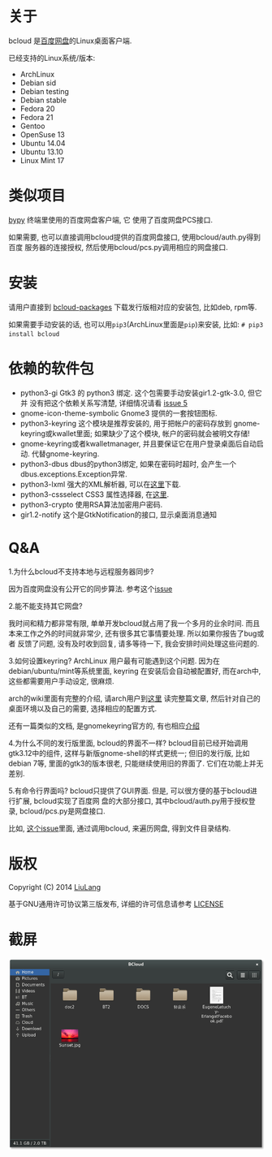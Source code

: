 关于
=====
bcloud 是[百度网盘](http://pan.baidu.com)的Linux桌面客户端.

已经支持的Linux系统/版本:

* ArchLinux
* Debian sid
* Debian testing
* Debian stable
* Fedora 20
* Fedora 21
* Gentoo
* OpenSuse 13
* Ubuntu 14.04
* Ubuntu 13.10
* Linux Mint 17

类似项目
=======
[bypy](https://github.com/houtianze/bypy) 终端里使用的百度网盘客户端, 它
使用了百度网盘PCS接口.

如果需要, 也可以直接调用bcloud提供的百度网盘接口, 使用bcloud/auth.py得到百度
服务器的连接授权, 然后使用bcloud/pcs.py调用相应的网盘接口.


安装
====
请用户直接到 [bcloud-packages](https://github.com/LiuLang/bcloud-packages)
下载发行版相对应的安装包, 比如deb, rpm等.

如果需要手动安装的话, 也可以用`pip3`(ArchLinux里面是`pip`)来安装,
比如: `# pip3 install bcloud`


依赖的软件包
===========

* python3-gi  Gtk3 的 python3 绑定. 这个包需要手动安装gir1.2-gtk-3.0, 但它并
没有把这个依赖关系写清楚, 详细情况请看 [issue 5](https://github.com/LiuLang/bcloud/issues/5)
* gnome-icon-theme-symbolic Gnome3 提供的一套按钮图标.
* python3-keyring  这个模块是推荐安装的, 用于把帐户的密码存放到
gnome-keyring或kwallet里面; 如果缺少了这个模块, 帐户的密码就会被明文存储!
* gnome-keyring或者kwalletmanager, 并且要保证它在用户登录桌面后自动启动.
代替gnome-keyring.
* python3-dbus  dbus的python3绑定, 如果在密码时超时, 会产生一个dbus.exceptions.Exception异常.
* python3-lxml 强大的XML解析器, 可以在[这里](https://pypi.python.org/pypi/lxml)下载.
* python3-cssselect CSS3 属性选择器, 在[这里](https://pypi.python.org/pypi/cssselect).
* python3-crypto  使用RSA算法加密用户密码.
* gir1.2-notify 这个是GtkNotification的接口, 显示桌面消息通知

Q&A
===
1.为什么bcloud不支持本地与远程服务器同步?

因为百度网盘没有公开它的同步算法. 参考这个[issue](https://github.com/LiuLang/bcloud/issues/11)

2.能不能支持其它网盘?

我时间和精力都非常有限, 单单开发bcloud就占用了我一个多月的业余时间. 而且
本来工作之外的时间就非常少, 还有很多其它事情要处理. 所以如果你报告了bug或者
反馈了问题, 没有及时收到回复, 请多等待一下, 我会安排时间处理这些问题的.

3.如何设置keyring?
ArchLinux 用户最有可能遇到这个问题. 因为在debian/ubuntu/mint等系统里面, keyring
在安装后会自动被配置好, 而在arch中, 这些都需要用户手动设定, 很麻烦.

arch的wiki里面有完整的介绍, 请arch用户到[这里](https://wiki.archlinux.org/index.php/GNOME_Keyring)
读完整篇文章, 然后针对自己的桌面环境以及自己的需要, 选择相应的配置方式.

还有一篇类似的文档, 是gnomekeyring官方的, 有也相应[介绍](https://wiki.gnome.org/action/show/Projects/GnomeKeyring?action=show&redirect=GnomeKeyring#Automatic_Unlocking)

4.为什么不同的发行版里面, bcloud的界面不一样?
bcloud目前已经开始调用gtk3.12中的组件, 这样与新版gnome-shell的样式更统一;
但旧的发行版, 比如debian 7等, 里面的gtk3的版本很老, 只能继续使用旧的界面了.
它们在功能上并无差别.

5.有命令行界面吗?
bcloud只提供了GUI界面. 但是, 可以很方便的基于bcloud进行扩展, bcloud实现了百度网
盘的大部分接口, 其中bcloud/auth.py用于授权登录, bcloud/pcs.py是网盘接口.

比如, [这个issue](https://github.com/LiuLang/bcloud/issues/47)里面,
通过调用bcloud, 来遍历网盘, 得到文件目录结构.


版权
====
Copyright (C) 2014 [LiuLang](mailto:gsushzhsosgsu@gmail.com)

基于GNU通用许可协议第三版发布, 详细的许可信息请参考 [LICENSE](LICENSE)

截屏
====
![MainWindow](screenshots/bcloud.png)
